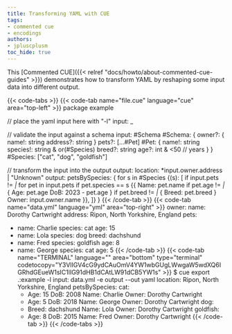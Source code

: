 ```yaml
---
title: Transforming YAML with CUE
tags:
- commented cue
- encodings
authors:
- jpluscplusm
toc_hide: true
---
```


This [Commented CUE]({{< relref "docs/howto/about-commented-cue-guides" >}})
demonstrates how to transform YAML by reshaping some input data into different
output.

{{< code-tabs >}}
{{< code-tab name="file.cue" language="cue" area="top-left" >}}
package example

// place the yaml input here with "-l"
input: _

// validate the input against a schema
input: #Schema
#Schema: {
	owner?: {
		name!:    string
		address?: string
	}
	pets?: [...#Pet]
	#Pet: {
		name!:    string
		species!: string & or(#Species)
		breed?:   string
		age?:     int & <50 // years
	}
}
#Species: ["cat", "dog", "goldfish"]

// transform the input into the output
output: location: *input.owner.address | "Unknown"
output: petsBySpecies: {
	for s in #Species {(s): [
		if input.pets != _|_
		for pet in input.pets
		if pet.species == s {{
			Name: pet.name
			if pet.age != _|_ {
				Age: pet.age
				DoB: 2023 - pet.age
			}
			if pet.breed != _|_ {
				Breed: pet.breed
			}
			Owner: input.owner.name
		}},
	]}
}
{{< /code-tab >}}
{{< code-tab name="data.yml" language="yml" area="top-right" >}}
owner:
  name: Dorothy Cartwright
  address: Ripon, North Yorkshire, England
pets:
- name: Charlie
  species: cat
  age: 15
- name: Lola
  species: dog
  breed: dachshund
- name: Fred
  species: goldfish
  age: 8
- name: George
  species: cat
  age: 5 
{{< /code-tab >}}
{{< code-tab name="TERMINAL" language="" area="bottom" type="terminal" codetocopy="Y3VlIGV4cG9ydCAuOmV4YW1wbGUgLWwgaW5wdXQ6IGRhdGEueW1sIC1lIG91dHB1dCAtLW91dCB5YW1s" >}}
$ cue export .:example -l input: data.yml -e output --out yaml
location: Ripon, North Yorkshire, England
petsBySpecies:
  cat:
    - Age: 15
      DoB: 2008
      Name: Charlie
      Owner: Dorothy Cartwright
    - Age: 5
      DoB: 2018
      Name: George
      Owner: Dorothy Cartwright
  dog:
    - Breed: dachshund
      Name: Lola
      Owner: Dorothy Cartwright
  goldfish:
    - Age: 8
      DoB: 2015
      Name: Fred
      Owner: Dorothy Cartwright
{{< /code-tab >}}
{{< /code-tabs >}}

<!-- TODO

## Related content

-->

